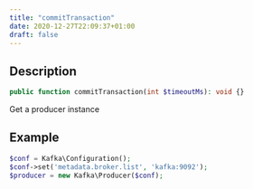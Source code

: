 ```yaml
---
title: "commitTransaction"
date: 2020-12-27T22:09:37+01:00
draft: false
---
```

## Description
```php
public function commitTransaction(int $timeoutMs): void {}
```
Get a producer instance
## Example
```php
$conf = Kafka\Configuration();
$conf->set('metadata.broker.list', 'kafka:9092');
$producer = new Kafka\Producer($conf);
```